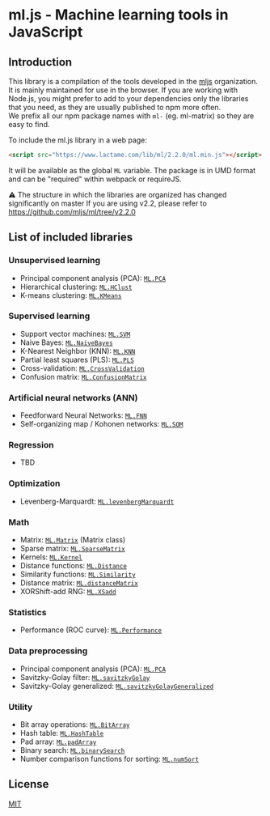 # ml.js - Machine learning tools in JavaScript

## Introduction

This library is a compilation of the tools developed in the [mljs](https://github.com/mljs) organization.  
It is mainly maintained for use in the browser. If you are working with Node.js, you might prefer to add
to your dependencies only the libraries that you need, as they are usually published to npm more often.  
We prefix all our npm package names with `ml-` (eg. ml-matrix) so they are easy to find.

To include the ml.js library in a web page:
```html
<script src="https://www.lactame.com/lib/ml/2.2.0/ml.min.js"></script>
```
It will be available as the global `ML` variable. The package is in UMD format and can be "required" within webpack or requireJS.

:warning: The structure in which the libraries are organized has changed significantly on master If you are using v2.2, please refer to https://github.com/mljs/ml/tree/v2.2.0

## List of included libraries

### Unsupervised learning

* Principal component analysis (PCA): [`ML.PCA`](https://github.com/mljs/pca)
* Hierarchical clustering: [`ML.HClust`](https://github.com/mljs/hclust)
* K-means clustering: [`ML.KMeans`](https://github.com/mljs/kmeans)

### Supervised learning

* Support vector machines: [`ML.SVM`](https://github.com/mljs/svm)
* Naive Bayes: [`ML.NaiveBayes`](https://github.com/mljs/naive-bayes)
* K-Nearest Neighbor (KNN): [`ML.KNN`](https://github.com/mljs/knn)
* Partial least squares (PLS): [`ML.PLS`](https://github.com/mljs/pls)
* Cross-validation: [`ML.CrossValidation`](https://github.com/mljs/cross-validation)
* Confusion matrix: [`ML.ConfusionMatrix`](https://github.com/mljs/confusion-matrix)

### Artificial neural networks (ANN)

* Feedforward Neural Networks: [`ML.FNN`](https://github.com/mljs/feedforward-neural-networks)
* Self-organizing map / Kohonen networks: [`ML.SOM`](https://github.com/mljs/som)

### Regression

* TBD

### Optimization

* Levenberg-Marquardt: [`ML.levenbergMarquardt`](https://github.com/mljs/levenberg-marquardt)

### Math

* Matrix: [`ML.Matrix`](https://github.com/mljs/matrix) (Matrix class)
* Sparse matrix: [`ML.SparseMatrix`](https://github.com/mljs/sparse-matrix)
* Kernels: [`ML.Kernel`](https://github.com/mljs/kernel)
* Distance functions: [`ML.Distance`](https://github.com/mljs/distance)
* Similarity functions: [`ML.Similarity`](https://github.com/mljs/distance)
* Distance matrix: [`ML.distanceMatrix`](https://github.com/mljs/distance-matrix)
* XORShift-add RNG: [`ML.XSadd`](https://github.com/mljs/xsadd)

### Statistics

* Performance (ROC curve): [`ML.Performance`](https://github.com/mljs/performance)

### Data preprocessing

* Principal component analysis (PCA): [`ML.PCA`](https://github.com/mljs/pca)
* Savitzky-Golay filter: [`ML.savitzkyGolay`](https://github.com/mljs/savitzky-golay)
* Savitzky-Golay generalized: [`ML.savitzkyGolayGeneralized`](https://github.com/mljs/savitzky-golay-generalized)

### Utility

* Bit array operations: [`ML.BitArray`](https://github.com/mljs/bit-array)
* Hash table: [`ML.HashTable`](https://github.com/mljs/hash-table)
* Pad array: [`ML.padArray`](https://github.com/mljs/pad-array)
* Binary search: [`ML.binarySearch`](https://github.com/darkskyapp/binary-search)
* Number comparison functions for sorting: [`ML.numSort`](https://github.com/sindresorhus/num-sort)

## License

  [MIT](./LICENSE)
